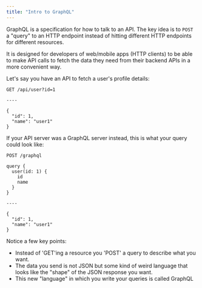 ```yaml
---
title: "Intro to GraphQL"
---
```


GraphQL is a specification for how to talk to an API. The key idea is to `POST` a "query" to an HTTP endpoint instead of hitting different HTTP endpoints for different resources.

It is designed for developers of web/mobile apps (HTTP clients) to be able to make API calls to fetch the data they need from their backend APIs in a more convenient way.

Let's say you have an API to fetch a user's profile details:

```
GET /api/user?id=1

----

{
  "id": 1,
  "name": "user1"
}
```

If your API server was a GraphQL server instead, this is what your query could look like:

```
POST /graphql

query {
  user(id: 1) {
    id
    name
  }
}

----

{
  "id": 1,
  "name": "user1"
}
```

Notice a few key points:

- Instead of 'GET'ing a resource you 'POST' a query to describe what you want.
- The data you send is not JSON but some kind of weird language that looks like the "shape" of the JSON response you want.
- This new "language" in which you write your queries is called GraphQL
